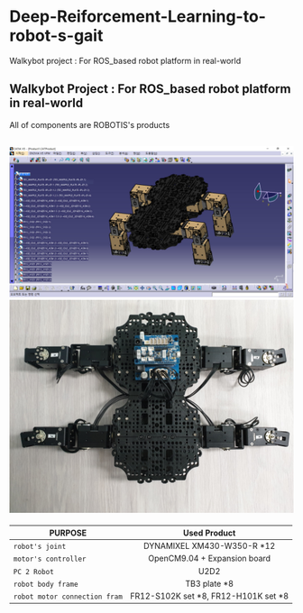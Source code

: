 # Deep-Reiforcement-Learning-to-robot-s-gait
Walkybot project : For ROS_based robot platform in real-world

## Walkybot Project : For ROS_based robot platform in real-world

All of components are ROBOTIS's products

![intro](images/Walkbot_proto.JPG)
![intro](images/Walkybot_proto_real.jpg)
---

| PURPOSE | Used Product |
|---|:---:|
| `robot's joint` | DYNAMIXEL XM430-W350-R *12 |
| `motor's controller` | OpenCM9.04 + Expansion board |
| `PC 2 Robot` | U2D2 |
| `robot body frame` | TB3 plate *8 |
| `robot motor connection fram` | FR12-S102K set *8, FR12-H101K set *8 |
